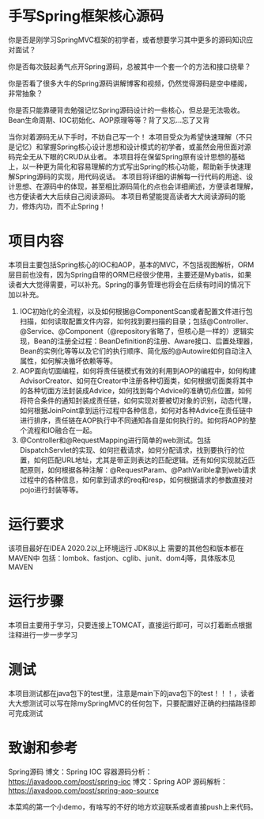 # 手写Spring框架核心源码
你是否是刚学习SpringMVC框架的初学者，或者想要学习其中更多的源码知识应对面试？

你是否每次鼓起勇气点开Spring源码，总被其中一个套一个的方法和接口绕晕？

你是否看了很多大牛的Spring源码讲解博客和视频，仍然觉得源码是空中楼阁，非常抽象？

你是否只能靠硬背去勉强记忆Spring源码设计的一些核心，但总是无法吸收。Bean生命周期、IOC初始化、AOP原理等等？背了又忘...忘了又背

当你对着源码无从下手时，不妨自己写一个！
本项目受众为希望快速理解（不只是记忆）和掌握Spring核心设计思想和设计模式的初学者，或虽然会用但面对源码完全无从下眼的CRUD从业者。
本项目将在保留Spring原有设计思想的基础上，以一种更为简化和容易理解的方式写出Spring的核心功能，帮助新手快速理解Spring源码的实现，用代码说话。
本项目将详细的讲解每一行代码的用途、设计思想、在源码中的体现，甚至相比源码简化的点也会详细阐述，方便读者理解，也方便读者大大后续自己阅读源码。
本项目希望能提高读者大大阅读源码的能力，修炼内功，而不止Spring！
# 项目内容
本项目主要包括Spring核心的IOC和AOP，基本的MVC，不包括视图解析，ORM层目前也没有，因为Spring自带的ORM已经很少使用，主要还是Mybatis，如果读者大大觉得需要，可以补充。Spring的事务管理也将会在后续有时间的情况下加以补充。
1. IOC初始化的全流程，以及如何根据@ComponentScan或者配置文件进行包扫描，如何读取配置文件内容，如何找到要扫描的目录；包括@Controller、@Service、@Component（@repository省略了，但核心是一样的）逻辑实现，Bean的注册全过程：BeanDefinition的注册、Aware接口、后置处理器，Bean的实例化等等以及它们的执行顺序、简化版的@Autowire如何自动注入属性，如何解决循坏依赖等等。
2. AOP面向切面编程，如何将责任链模式有效的利用到AOP的编程中，如何构建AdvisorCreator、如何在Creator中注册各种切面类，如何根据切面类将其中的各种切面方法封装成Advice，如何找到每个Advice的准确切点位置，如何将符合条件的通知封装成责任链，如何实现对要被切对象的识别，动态代理，如何根据JoinPoint拿到运行过程中各种信息，如何对各种Advice在责任链中进行排序，责任链在AOP执行中不同通知各自是如何执行的。如何将AOP的整个流程和IO融合在一起。
3. @Controller和@RequestMapping进行简单的web测试。包括DispatchServlet的实现、如何拦截请求，如何分配请求，找到要执行的位置，如何匹配URL地址，尤其是带正则表达的匹配逻辑。还有如何实现就近匹配原则，如何根据各种注解：@RequestParam、@PathVarible拿到web请求过程中的各种信息，如何拿到请求的req和resp，如何根据请求的参数直接对pojo进行封装等等。
# 运行要求
该项目最好在IDEA 2020.2以上环境运行
JDK8以上
需要的其他包和版本都在MAVEN中
包括：lombok、fastjon、cglib、junit、dom4j等，具体版本见MAVEN
# 运行步骤
本项目主要用于学习，只要连接上TOMCAT，直接运行即可，可以打着断点根据注释进行一步一步学习
# 测试
本项目测试都在java包下的test里，注意是main下的java包下的test！！！，读者大大想测试可以写在除mySpringMVC的任何包下，只要配置好正确的扫描路径即可完成测试
# 致谢和参考
Spring源码
博文：Spring IOC 容器源码分析：https://javadoop.com/post/spring-ioc
博文：Spring AOP 源码解析：https://javadoop.com/post/spring-aop-source

本菜鸡的第一个小demo，有啥写的不好的地方欢迎联系或者直接push上来代码。
